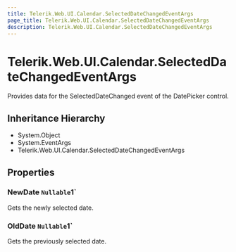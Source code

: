 ```yaml
---
title: Telerik.Web.UI.Calendar.SelectedDateChangedEventArgs
page_title: Telerik.Web.UI.Calendar.SelectedDateChangedEventArgs
description: Telerik.Web.UI.Calendar.SelectedDateChangedEventArgs
---
```


# Telerik.Web.UI.Calendar.SelectedDateChangedEventArgs

Provides data for the SelectedDateChanged event of the DatePicker control.

## Inheritance Hierarchy

* System.Object
* System.EventArgs
* Telerik.Web.UI.Calendar.SelectedDateChangedEventArgs

## Properties

###  NewDate `Nullable`1`

Gets the newly selected date.

###  OldDate `Nullable`1`

Gets the previously selected date.

